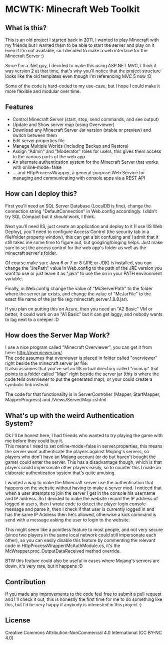 # MCWTK: Minecraft Web Toolkit #

## What is this? ##
This is an old project I started back in 2011, I wanted to play Minecraft with my friends but I wanted them to be able to start the server and play on it even if I'm not available, so I decided to make a web interface for the Minecraft Server :)

Since I'm a .Net guy, I decided to make this using ASP.NET MVC, I think it was version 2 at that time, that's why you'll notice that the project structure looks like the old templates even though I'm referencing MVC 5 now :D

Some of the code is hard-coded to my use-case, but I hope I could make it more flexible and modular over time.

## Features ##
- Control Minecraft Server (start, stop, send commands, and see output)
- Update and Show server map (using Overviewer)
- Download any Minecraft Server Jar version (stable or preview) and switch between them
- Edit server.properties file
- Manage Multiple Worlds (including Backup and Restore)
- Assign "Admin" and "Moderator" roles for users, this gives them access to the various parts of the web app
- An alternate authentication system for the Minecraft Server that works with online-mode=false
- ... and HttpProcessWrapper, a general-purpose Web Service for managing and communicating with console apps via a REST API

## How can I deploy this? ##
First you'll need an SQL Server Database (LocalDB is fine), change the connection string "DefaultConnection" in Web.config accordingly. I didn't try SQL Compact but it *should* work, I think.

Next you'll need IIS, just create an application and deploy to it (I use IIS Web Deploy), you'll need to configure Access Control (the security tab in a file/folder property window), this can get a bit confusing and I admit that it still takes me some time to figure out, but googling/binging helps. Just make sure to set the access control for the web app's folder as well as the minecraft server's folder.

Of course make sure Java 6 or 7 or 8 (JRE or JDK) is installed, you can change the "JrePath" value in Web.config to the path of the JRE version you want to use or just leave it as "java" to use the on in your PATH environment variable.

Finally, in Web.config change the value of "McServerPath" to the folder where the server jar exists, and change the value of "McJarFile" to the exact file name of the jar file (eg: minecraft_server.1.8.8.jar).

If you plan on putting this on Azure, then you need an "A2 Basic" VM or better, it could work on an "A1 Basic" but it can get laggy, and nobody wants to lag next to a creeper :D

## How does the Server Map Work? ##
I use a nice program called "Minecraft Overviewer", you can get it from here: http://overviewer.org/  
The code assumes that overviewer is placed in folder called "overviewer" right beside the minecraft server jar file.  
It also assumes that you've set an IIS virtual directory called "mcmap" that points to a folder called "Map" right beside the server jar (this is where the code tells overviewer to put the generated map), or your could create a symbolic link instead.

The code for that functionality is in ServerController (Mapper, StartMapper, MapperProgress) and /Views/Server/Map.cshtml

## What's up with the weird Authentication System? ##
Ok I'll be honest here, I had friends who wanted to try playing the game with me before they could buy it.  
This means I need to set online-mode=false in server.properties, this means the server wont authenticate the players against Mojang's servers, so players who don't have an Mojang account (or do but haven't bought the game) could enter the server. This has a disadvantage though, which is that players could impersonate other players easily, so to counter this I made an elaborate authentication system that's quite amusing.

I wanted a way to make the Minecraft server use the authentication that happens on the website without having to make a server mod. I noticed that when a user attempts to join the server I get in the console his username and IP address. So I decided to make the website record the IP address of logged in users, then I wrote code to detect the player login console message and parse it, then I check if that user is currently logged in and has the same IP Address then he's allowed, otherwise a kick command is send with a message asking the user to login to the website.

This might seem like a pointless feature to most people, and not very secure (since two players in the same local network could still impersonate each other), so you can easily disable this feature by commenting the relevant code in HttpProcessWrapper/McAuthModule.cs, it's the McWrapper.proc_OutputDataReceived method override.

BTW this feature could also be useful in cases where Mojang's servers are down, it's very rare, but it happens :D

## Contribution ##
If you made any improvements to the code feel free to submit a pull request and I'll check it out, this is honestly the first time for me to do something like this, but I'd be very happy if anybody is interested in this project :)

## License ##
Creative Commons Attribution-NonCommercial 4.0 International (CC BY-NC 4.0)